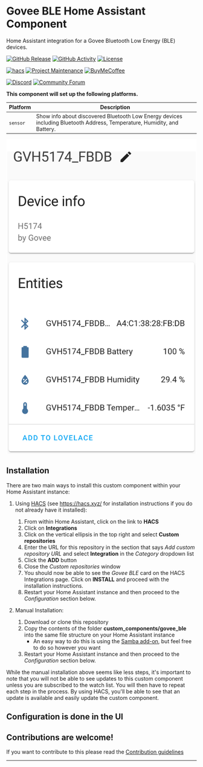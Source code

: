 # Govee BLE Home Assistant Component

Home Assistant integration for a Govee Bluetooth Low Energy (BLE) devices.

[![GitHub Release][releases-shield]][releases]
[![GitHub Activity][commits-shield]][commits]
[![License][license-shield]][license]

[![hacs][hacsbadge]][hacs]
[![Project Maintenance][maintenance-shield]][user_profile]
[![BuyMeCoffee][buymecoffeebadge]][buymecoffee]

[![Discord][discord-shield]][discord]
[![Community Forum][forum-shield]][forum]

**This component will set up the following platforms.**

| Platform | Description                                                                                                              |
| -------- | ------------------------------------------------------------------------------------------------------------------------ |
| `sensor` | Show info about discovered Bluetooth Low Energy devices including Bluetooth Address, Temperature, Humidity, and Battery. |

![example][exampleimg]

## Installation

There are two main ways to install this custom component within your Home Assistant instance:

1. Using [HACS] (see https://hacs.xyz/ for installation instructions if you do not already have it installed):

   1. From within Home Assistant, click on the link to **HACS**
   2. Click on **Integrations**
   3. Click on the vertical ellipsis in the top right and select **Custom repositories**
   4. Enter the URL for this repository in the section that says _Add custom repository URL_ and select **Integration** in the _Category_ dropdown list
   5. Click the **ADD** button
   6. Close the _Custom repositories_ window
   7. You should now be able to see the _Govee BLE_ card on the HACS Integrations page. Click on **INSTALL** and proceed with the installation instructions.
   8. Restart your Home Assistant instance and then proceed to the _Configuration_ section below.

2. Manual Installation:
   1. Download or clone this repository
   2. Copy the contents of the folder **custom_components/govee_ble** into the same file structure on your Home Assistant instance
      - An easy way to do this is using the [Samba add-on](https://www.home-assistant.io/getting-started/configuration/#editing-configuration-via-sambawindows-networking), but feel free to do so however you want
   3. Restart your Home Assistant instance and then proceed to the _Configuration_ section below.

While the manual installation above seems like less steps, it's important to note that you will not be able to see updates to this custom component unless you are subscribed to the watch list. You will then have to repeat each step in the process. By using HACS, you'll be able to see that an update is available and easily update the custom component.

## Configuration is done in the UI

<!---->

## Contributions are welcome!

If you want to contribute to this please read the [Contribution guidelines](CONTRIBUTING.md)

---

[govee_ble]: https://github.com/natekspencer/hacs-govee_ble
[buymecoffee]: https://www.buymeacoffee.com/natekspencer
[buymecoffeebadge]: https://img.shields.io/badge/buy%20me%20a%20coffee-donate-yellow.svg?style=for-the-badge
[commits-shield]: https://img.shields.io/github/commit-activity/y/natekspencer/hacs-govee_ble.svg?style=for-the-badge
[commits]: https://github.com/natekspencer/hacs-govee_ble/commits/main
[hacs]: https://hacs.xyz
[hacsbadge]: https://img.shields.io/badge/HACS-Custom-orange.svg?style=for-the-badge
[discord]: https://discord.gg/Qa5fW2R
[discord-shield]: https://img.shields.io/discord/330944238910963714.svg?style=for-the-badge
[exampleimg]: example.png
[forum-shield]: https://img.shields.io/badge/community-forum-brightgreen.svg?style=for-the-badge
[forum]: https://community.home-assistant.io/
[license]: https://github.com/natekspencer/hacs-govee_ble/blob/main/LICENSE
[license-shield]: https://img.shields.io/github/license/natekspencer/hacs-govee_ble.svg?style=for-the-badge
[maintenance-shield]: https://img.shields.io/badge/maintainer-%40natekspencer-blue.svg?style=for-the-badge
[releases-shield]: https://img.shields.io/github/release/natekspencer/hacs-govee_ble.svg?style=for-the-badge
[releases]: https://github.com/natekspencer/hacs-govee_ble/releases
[user_profile]: https://github.com/natekspencer
[hass]: https://www.home-assistant.io
[h5074]: https://www.amazon.com/Govee-Thermometer-Hygrometer-Bluetooth-Temperature/dp/B07R586J37
[h5174]: https://www.amazon.com/Govee-Bluetooth-Hygrometer-Thermometer-Greenhouse/dp/B08JLNXLVZ
[orgoveetemp_bt_hciigin]: https://github.com/Home-Is-Where-You-Hang-Your-Hack/sensor.goveetemp_bt_hci
[govee]: https://github.com/irremotus/govee
